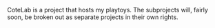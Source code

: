 CoteLab is a project that hosts my playtoys. The subprojects will, fairly soon, be broken out as separate projects in their own rights.
